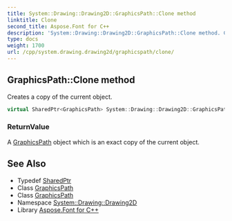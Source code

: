 ```yaml
---
title: System::Drawing::Drawing2D::GraphicsPath::Clone method
linktitle: Clone
second_title: Aspose.Font for C++
description: 'System::Drawing::Drawing2D::GraphicsPath::Clone method. Creates a copy of the current object in C++.'
type: docs
weight: 1700
url: /cpp/system.drawing.drawing2d/graphicspath/clone/
---
```

## GraphicsPath::Clone method


Creates a copy of the current object.

```cpp
virtual SharedPtr<GraphicsPath> System::Drawing::Drawing2D::GraphicsPath::Clone()
```


### ReturnValue

A [GraphicsPath](../) object which is an exact copy of the current object.

## See Also

* Typedef [SharedPtr](../../../system/sharedptr/)
* Class [GraphicsPath](../)
* Class [GraphicsPath](../)
* Namespace [System::Drawing::Drawing2D](../../)
* Library [Aspose.Font for C++](../../../)
